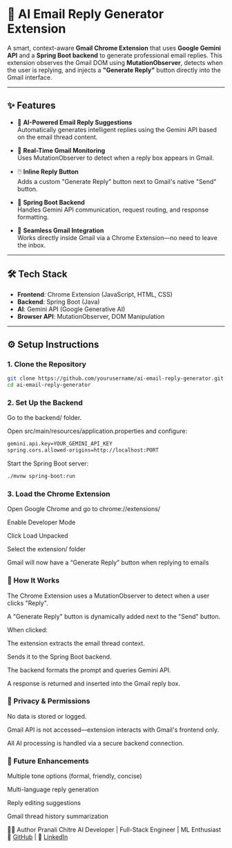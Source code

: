 # 📧 AI Email Reply Generator Extension

A smart, context-aware **Gmail Chrome Extension** that uses **Google Gemini API** and a **Spring Boot backend** to generate professional email replies. This extension observes the Gmail DOM using **MutationObserver**, detects when the user is replying, and injects a **"Generate Reply"** button directly into the Gmail interface.

---

## ✨ Features

- 🧠 **AI-Powered Email Reply Suggestions**  
  Automatically generates intelligent replies using the Gemini API based on the email thread content.

- 📨 **Real-Time Gmail Monitoring**  
  Uses MutationObserver to detect when a reply box appears in Gmail.

- 🖱️ **Inline Reply Button**  
  Adds a custom "Generate Reply" button next to Gmail's native "Send" button.

- 🔧 **Spring Boot Backend**  
  Handles Gemini API communication, request routing, and response formatting.

- 🔗 **Seamless Gmail Integration**  
  Works directly inside Gmail via a Chrome Extension—no need to leave the inbox.

---

## 🛠 Tech Stack

- **Frontend**: Chrome Extension (JavaScript, HTML, CSS)
- **Backend**: Spring Boot (Java)
- **AI**: Gemini API (Google Generative AI)
- **Browser API**: MutationObserver, DOM Manipulation

---

## ⚙️ Setup Instructions

### 1. Clone the Repository

```bash
git clone https://github.com/yourusername/ai-email-reply-generator.git
cd ai-email-reply-generator
```

### 2. Set Up the Backend
Go to the backend/ folder.

Open src/main/resources/application.properties and configure:

```bash
gemini.api.key=YOUR_GEMINI_API_KEY
spring.cors.allowed-origins=http://localhost:PORT
```

Start the Spring Boot server:
```bash
./mvnw spring-boot:run
```

### 3. Load the Chrome Extension
Open Google Chrome and go to chrome://extensions/

Enable Developer Mode

Click Load Unpacked

Select the extension/ folder

Gmail will now have a “Generate Reply” button when replying to emails

### 🔄 How It Works
The Chrome Extension uses a MutationObserver to detect when a user clicks "Reply".

A "Generate Reply" button is dynamically added next to the "Send" button.

When clicked:

The extension extracts the email thread context.

Sends it to the Spring Boot backend.

The backend formats the prompt and queries Gemini API.

A response is returned and inserted into the Gmail reply box.

### 🔐 Privacy & Permissions
No data is stored or logged.

Gmail API is not accessed—extension interacts with Gmail's frontend only.

All AI processing is handled via a secure backend connection.

### 🚧 Future Enhancements
Multiple tone options (formal, friendly, concise)

Multi-language reply generation

Reply editing suggestions

Gmail thread history summarization

👩‍💻 Author
Pranali Chitre
AI Developer | Full-Stack Engineer | ML Enthusiast
🔗 [GitHub](https://github.com/PranaliChitre) | 🔗 [LinkedIn](https://www.linkedin.com/in/pranali-chitre/)
